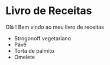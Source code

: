 # Livro de Receitas

Olá ! Bem vindo ao meu livro de receitas

 - Strogonoff vegetariano
 - Pavê
 - Torta de palmito
 - Omelete